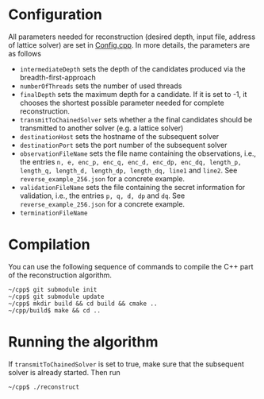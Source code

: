 # Configuration
All parameters needed for reconstruction (desired depth, input file, address of lattice solver) are set in [Config.cpp](src/Config.cpp). In more details, the parameters are as follows

* `intermediateDepth` sets the depth of the candidates produced via the breadth-first-approach
* `numberOfThreads` sets the number of used threads
* `finalDepth` sets the maximum depth for a candidate. If it is set to -1, it chooses the shortest possible parameter needed for complete reconstruction.
* `transmitToChainedSolver` sets whether a the final candidates should be transmitted to another solver (e.g. a lattice solver)
* `destinationHost` sets the hostname of the subsequent solver
* `destinationPort` sets the port number of the subsequent solver
* `observationFileName` sets the file name containing the observations, i.e., the entries `n, e, enc_p, enc_q, enc_d, enc_dp, enc_dq, length_p, length_q, length_d, length_dp, length_dq, line1` and `line2`. See `reverse_example_256.json` for a concrete example.
* `validationFileName` sets the file containing the secret information for validation, i.e., the entries `p, q, d, dp` and `dq`.  See `reverse_example_256.json` for a concrete example.
* `terminationFileName`

# Compilation

You can use the following sequence of commands to compile the C++ part of the reconstruction algorithm. 


    ~/cpp$ git submodule init
    ~/cpp$ git submodule update
    ~/cpp$ mkdir build && cd build && cmake ..
    ~/cpp/build$ make && cd ..


# Running the algorithm

If `transmitToChainedSolver` is set to true, make sure that the subsequent solver is already started. Then run

    ~/cpp$ ./reconstruct
